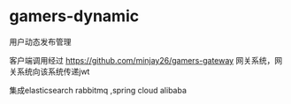 # gamers-dynamic

用户动态发布管理

客户端调用经过 https://github.com/minjay26/gamers-gateway 网关系统，网关系统向该系统传递jwt

集成elasticsearch rabbitmq ,spring cloud alibaba
